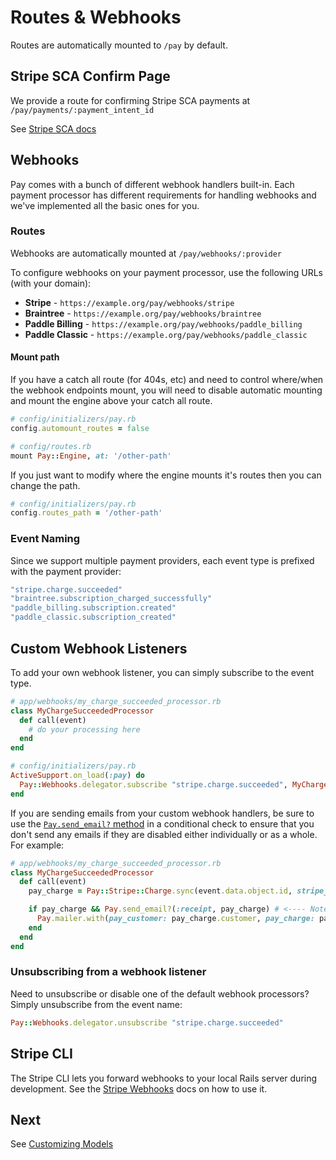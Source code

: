 # Routes & Webhooks

Routes are automatically mounted to `/pay` by default.

## Stripe SCA Confirm Page

We provide a route for confirming Stripe SCA payments at `/pay/payments/:payment_intent_id`

See [Stripe SCA docs](stripe/4_sca.md)

## Webhooks

Pay comes with a bunch of different webhook handlers built-in. Each payment processor has different requirements for handling webhooks and we've implemented all the basic ones for you.

### Routes

Webhooks are automatically mounted at `/pay/webhooks/:provider`

To configure webhooks on your payment processor, use the following URLs (with your domain):

* **Stripe** - `https://example.org/pay/webhooks/stripe`
* **Braintree** - `https://example.org/pay/webhooks/braintree`
* **Paddle Billing** - `https://example.org/pay/webhooks/paddle_billing`
* **Paddle Classic** - `https://example.org/pay/webhooks/paddle_classic`

#### Mount path

If you have a catch all route (for 404s, etc) and need to control where/when the webhook endpoints mount, you will need to disable automatic mounting and mount the engine above your catch all route.

```ruby
# config/initializers/pay.rb
config.automount_routes = false
```

```ruby
# config/routes.rb
mount Pay::Engine, at: '/other-path'
```

If you just want to modify where the engine mounts it's routes then you can change the path.

```ruby
# config/initializers/pay.rb
config.routes_path = '/other-path'
```

### Event Naming

Since we support multiple payment providers, each event type is prefixed with the payment provider:

```ruby
"stripe.charge.succeeded"
"braintree.subscription_charged_successfully"
"paddle_billing.subscription.created"
"paddle_classic.subscription_created"
```

## Custom Webhook Listeners

To add your own webhook listener, you can simply subscribe to the event type.

```ruby
# app/webhooks/my_charge_succeeded_processor.rb
class MyChargeSucceededProcessor
  def call(event)
    # do your processing here
  end
end

# config/initializers/pay.rb
ActiveSupport.on_load(:pay) do
  Pay::Webhooks.delegator.subscribe "stripe.charge.succeeded", MyChargeSucceededProcessor.new
end
```

If you are sending emails from your custom webhook handlers, be sure to use the [`Pay.send_email?` method](https://github.com/pay-rails/pay/blob/c067771d8c7514acde4b948b474caf054bb0e25d/lib/pay.rb#L113)
in a conditional check to ensure that you don't send any emails if they are disabled either individually or as a whole.
For example:

```ruby
# app/webhooks/my_charge_succeeded_processor.rb
class MyChargeSucceededProcessor
  def call(event)
    pay_charge = Pay::Stripe::Charge.sync(event.data.object.id, stripe_account: event.try(:account))

    if pay_charge && Pay.send_email?(:receipt, pay_charge) # <---- Note the usage of the `send_email?` method here
      Pay.mailer.with(pay_customer: pay_charge.customer, pay_charge: pay_charge).receipt.deliver_later
    end
  end
end
```

### Unsubscribing from a webhook listener

Need to unsubscribe or disable one of the default webhook processors? Simply unsubscribe from the event name:

```ruby
Pay::Webhooks.delegator.unsubscribe "stripe.charge.succeeded"
```

## Stripe CLI

The Stripe CLI lets you forward webhooks to your local Rails server during development. See the [Stripe Webhooks](stripe/5_webhooks.md) docs on how to use it.

## Next

See [Customizing Models](8_customizing_models.md)
